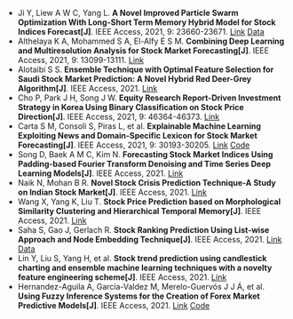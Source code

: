 * Ji Y, Liew A W C, Yang L. <b>A Novel Improved Particle Swarm Optimization With Long-Short Term Memory Hybrid Model for Stock Indices Forecast[J]</b>. IEEE Access, 2021, 9: 23660-23671. [Link](https://ieeexplore.ieee.org/abstract/document/9345681/) [Data](http://dx.doi.org/10.21227/vvr8-8g25)
* Althelaya K A, Mohammed S A, El-Alfy E S M. <b>Combining Deep Learning and Multiresolution Analysis for Stock Market Forecasting[J]</b>. IEEE Access, 2021, 9: 13099-13111. [Link](https://ieeexplore.ieee.org/abstract/document/9324831/)
* Alotaibi S S. <b>Ensemble Technique with Optimal Feature Selection for Saudi Stock Market Prediction: A Novel Hybrid Red Deer-Grey Algorithm[J]</b>. IEEE Access, 2021. [Link](https://ieeexplore.ieee.org/abstract/document/9405660/)
* Cho P, Park J H, Song J W. <b>Equity Research Report-Driven Investment Strategy in Korea Using Binary Classification on Stock Price Direction[J]</b>. IEEE Access, 2021, 9: 46364-46373. [Link](https://ieeexplore.ieee.org/abstract/document/9382307/)
* Carta S M, Consoli S, Piras L, et al. <b>Explainable Machine Learning Exploiting News and Domain-Specific Lexicon for Stock Market Forecasting[J]</b>. IEEE Access, 2021, 9: 30193-30205. [Link](https://ieeexplore.ieee.org/abstract/document/9355141/) [Code](https://github.com/Artificial-Intelligence-Big-Data-Lab/Explainable-ML)
* Song D, Baek A M C, Kim N. <b>Forecasting Stock Market Indices Using Padding-based Fourier Transform Denoising and Time Series Deep Learning Models[J]</b>. IEEE Access, 2021. [Link](https://ieeexplore.ieee.org/abstract/document/9446858/)
* Naik N, Mohan B R. <b>Novel Stock Crisis Prediction Technique-A Study on Indian Stock Market[J]</b>. IEEE Access, 2021. [Link](https://ieeexplore.ieee.org/abstract/document/9453777/)
* Wang X, Yang K, Liu T. <b>Stock Price Prediction based on Morphological Similarity Clustering and Hierarchical Temporal Memory[J]</b>. IEEE Access, 2021. [Link](https://ieeexplore.ieee.org/abstract/document/9420698/)
* Saha S, Gao J, Gerlach R. <b>Stock Ranking Prediction Using List-wise Approach and Node Embedding Technique[J]</b>. IEEE Access, 2021. [Link](https://ieeexplore.ieee.org/abstract/document/9461199/) [Data](https://github.com/fulifeng/Temporal_Relational)
* Lin Y, Liu S, Yang H, et al. <b>Stock trend prediction using candlestick charting and ensemble machine learning techniques with a novelty feature engineering scheme[J]</b>. IEEE Access, 2021. [Link](https://ieeexplore.ieee.org/abstract/document/9481924/)
* Hernandez-Aguila A, García-Valdez M, Merelo-Guervós J J Á, et al. <b>Using Fuzzy Inference Systems for the Creation of Forex Market Predictive Models[J]</b>. IEEE Access, 2021. [Link](https://ieeexplore.ieee.org/abstract/document/9424586/) [Code](https://bitbucket.org/overmind-group/workspace/projects/OT)